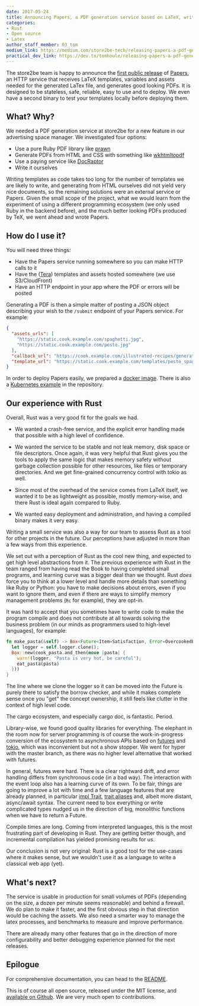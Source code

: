```yaml
---
date: 2017-05-24
title: Announcing Papers, a PDF generation service based on LaTeX, written in Rust
categories:
- Rust
- Open source
- Latex
author_staff_member: 03_tom
medium_link: https://medium.com/store2be-tech/releasing-papers-a-pdf-generation-service-based-on-latex-written-in-rust-e224dc68ba8
practical_dev_link: https://dev.to/tomhoule/releasing-papers-a-pdf-generation-service-based-on-latex-written--in-rust
---
```


The store2be team is happy to announce the [first public release](https://github.com/store2be/pape-rs/releases/tag/0.1.0) of [Papers](https://github.com/store2be/pape-rs), an HTTP service that receives LaTeX templates, variables and assets needed for the generated LaTex file, and generates good looking PDFs. It is designed to be stateless, safe, reliable, easy to use and to deploy. We even have a second binary to test your templates locally before deploying them.

## What? Why?

We needed a PDF generation service at store2be for a new feature in our advertising space manager. We investigated four options:

- Use a pure Ruby PDF library like [prawn](http://prawnpdf.org/)
- Generate PDFs from HTML and CSS with something like [wkhtmltopdf](https://wkhtmltopdf.org/)
- Use a paying service like [DocRaptor](https://docraptor.com/)
- Write it ourselves

Writing templates as code takes too long for the number of templates we are likely to write, and generating from HTML ourselves did not yield very nice documents, so the remaining solutions were an external service or Papers. Given the small scope of the project, what we would learn from the experiment of using a different programming ecosystem (we only used Ruby in the backend before), and the much better looking PDFs produced by TeX, we went ahead and wrote Papers.

## How do I use it?

You will need three things:

- Have the Papers service running somewhere so you can make HTTP calls to it
- Have the ([Tera](https://github.com/Keats/tera)) templates and assets hosted somewhere (we use S3/CloudFront)
- Have an HTTP endpoint in your app where the PDF or errors will be posted

Generating a PDF is then a simple matter of posting a JSON object describing your wish to the `/submit` endpoint of your Papers service. For example:

```json
{
  "assets_urls": [
    "https://static.cook.example.com/spaghetti.jpg",
    "https://static.cook.example.com/pesto.jpg"
  ],
  "callback_url": "https://cook.example.com/illustrated-recipes/generated&token=18e8d495ac34c541b5a5167bffcbac96",
  "template_url": "https://static.cook.example.com/templates/pesto_spaghetti.tex"
}
```

In order to deploy Papers easily, we prepared a [docker image](https://hub.docker.com/r/store2be/pape-rs/). There is also a [Kubernetes example](https://github.com/store2be/pape-rs/tree/master/examples/kubernetes) in the repository.

## Our experience with Rust

Overall, Rust was a very good fit for the goals we had.

- We wanted a crash-free service, and the explicit error handling made that possible with a high level of confidence.

- We wanted the service to be stable and not leak memory, disk space or file descriptors. Once again, it was very helpful that Rust gives you the tools to apply the same logic that makes memory safety without garbage collection possible for other resources, like files or temporary directories. And we get fine-grained concurrency control with tokio as well.

- Since most of the overhead of the service comes from LaTeX itself, we wanted it to be as lightweight as possible, mostly memory-wise, and there Rust is ideal again compared to Ruby.

- We wanted easy deployment and administration, and having a compiled binary makes it very easy.

Writing a small service was also a way for our team to assess Rust as a tool for other projects in the future. Our perceptions have adjusted in more than a few ways from this experience.

We set out with a perception of Rust as the cool new thing, and expected to get high level abstractions from it. The previous experience with Rust in the team ranged from having read the Book to having completed small programs, and learning curve was a bigger deal than we thought. Rust *does* force you to think at a lower level and handle more details than something like Ruby or Python: you have to make decisions about errors, even if you want to ignore them, and even if there are ways to simplify memory management problems (`Rc` for example), they are opt-in.

It was hard to accept that you sometimes have to write code to make the program compile and does not contribute at all towards solving the business problem (in our minds as programmers used to high-level languages), for example:

```rust
fn make_pasta(&self) -> Box<Future<Item=Satisfaction, Error=OvercookedError>> {
  let logger = self.logger.clone();
  Box::new(cook_pasta.and_then(move |pasta| {
    warn!(logger, "Pasta is very hot, be careful");
    eat_pasta(pasta)
  }))
}
```

The line where we clone the logger so it can be moved into the Future is purely there to satisfy the borrow checker, and while it makes complete sense once you "get" the concept ownership, it still feels like clutter in the context of high level code.

The cargo ecosystem, and especially cargo doc, is fantastic. Period.

Library-wise, we found good quality libraries for everything. The elephant in the room now for server programming is of course the work-in-progress conversion of the ecosystem to asynchronous APIs based on [futures](https://github.com/alexcrichton/futures-rs) and [tokio](https://tokio.rs/), which was inconvenient but not a show stopper. We went for hyper with the master branch, as there was no higher level alternative that worked with futures.

In general, futures were hard. There is a clear rightward drift, and error handling differs from synchronous code (in a bad way). The interaction with the event loop also has a learning curve of its own. To be fair, things are going to improve a lot with time and a few language features that are already planned, in particular [impl Trait](https://github.com/rust-lang/rfcs/pull/1951), [trait aliases](https://github.com/rust-lang/rfcs/pull/1733) and, albeit more distant, async/await syntax. The current need to box everything or write complicated types nudged us in the direction of big, monolithic functions when we have to return a Future.

Compile times are long. Coming from interpreted languages, this is the most frustrating part of developing in Rust. They are getting better though, and incremental compilation has yielded promising results for us.

Our conclusion is not very original: Rust is a good tool for the use-cases where it makes sense, but we wouldn't use it as a language to write a classical web app (yet).

## What's next?

The service is usable in production for small volumes of PDFs (depending on the size, a dozen per minute seems reasonable) and behind a firewall. We do plan to make it faster, and the first obvious step in that direction would be caching the assets. We also need a smarter way to manage the latex processes, and benchmarks to measure and improve performance.

There are already many other features that go in the direction of more configurability and better debugging experience planned for the next releases.

## Epilogue

For comprehensive documentation, you can head to the [README](https://github.com/store2be/pape-rs/README.md).

This is of course all open source, released under the MIT license, and [available on Github](https://github.com/store2be/pape-rs). We are very much open to contributions.
